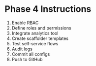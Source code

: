 # Phase 4 Instructions

1. Enable RBAC
2. Define roles and permissions
3. Integrate analytics tool
4. Create scaffolder templates
5. Test self-service flows
6. Audit logs
7. Commit all configs
8. Push to GitHub